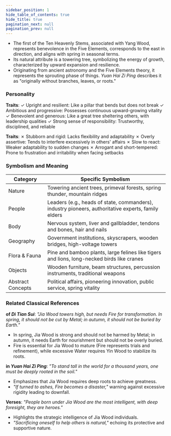 ```yaml
---
sidebar_position: 1
hide_table_of_contents: true
hide_title: true
pagination_next: null
pagination_prev: null
---
```


- The first of the Ten Heavenly Stems, associated with Yang Wood, represents benevolence in the Five Elements, corresponds to the east in direction, and aligns with spring in seasonal terms.
- Its natural attribute is a towering tree, symbolizing the energy of growth, characterized by upward expansion and resilience.
- Originating from ancient astronomy and the Five Elements theory, it represents the sprouting phase of things. _Yuan Hai Zi Ping_ describes it as "originally without branches, leaves, or roots."

### Personality

**Traits**:
✓ Upright and resilient:  Like a pillar that bends but does not break
✓ Ambitious and progressive:  Possesses continuous upward-growing vitality
✓ Benevolent and generous:  Like a great tree sheltering others, with leadership qualities
✓ Strong sense of responsibility:  Trustworthy, disciplined, and reliable

**Traits**:
✗ Stubborn and rigid:  Lacks flexibility and adaptability
✗ Overly assertive:  Tends to interfere excessively in others' affairs
✗ Slow to react:  Weaker adaptability to sudden changes
✗ Arrogant and short-tempered:  Prone to frustration and irritability when facing setbacks

### Symbolism and Meaning

| Category          | Specific Symbolism                                                                                  |
| ----------------- | --------------------------------------------------------------------------------------------------- |
| Nature            | Towering ancient trees,  primeval forests, spring thunder, mountain ridges                           |
| People            | Leaders (e.g., heads of state, commanders), industry pioneers, authoritative experts, family elders |
| Body              | Nervous system,  liver and gallbladder, tendons and bones, hair and nails                            |
| Geography         | Government institutions,  skyscrapers, wooden bridges, high-voltage towers                           |
| Flora & Fauna     | Pine and bamboo plants,  large felines like tigers and lions, long-necked birds like cranes          |
| Objects           | Wooden furniture,  beam structures, percussion instruments, traditional weapons                      |
| Abstract Concepts | Political affairs,  pioneering innovation, public service, spring vitality                           |

### Related Classical References

**of _Di Tian Sui_**:
_"Jia Wood towers high, but needs Fire for transformation. In spring, it should not be cut by Metal; in autumn, it should not be buried by Earth."_

- In spring, Jia Wood is strong and should not be harmed by Metal;  in autumn, it needs Earth for nourishment but should not be overly buried.
- Fire is essential for Jia Wood to mature (Fire represents trials and refinement), while excessive Water requires Yin Wood to stabilize its roots.

**in _Yuan Hai Zi Ping_**:
_"To stand tall in the world for a thousand years, one must be deeply rooted in the soil."_

- Emphasizes that Jia Wood requires deep roots to achieve greatness.
- _"If turned to ashes, Fire becomes a disaster,"_ warning against excessive rigidity leading to downfall.

**Verses**:
_"People born under Jia Wood are the most intelligent, with deep foresight, they are heroes."_

- Highlights the strategic intelligence of Jia Wood individuals.
- _"Sacrificing oneself to help others is natural,"_ echoing its protective and supportive nature.